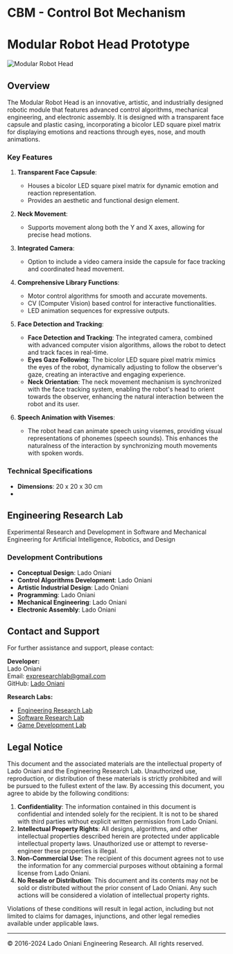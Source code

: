 # CBM - Control Bot Mechanism
# Modular Robot Head Prototype

![Modular Robot Head](https://github.com/Engineering-Research-Lab/Modular-Robot-Head/blob/main/image/modular-robot-head.png)

## Overview

The Modular Robot Head is an innovative, artistic, and industrially designed robotic module that features advanced control algorithms, mechanical engineering, and electronic assembly. It is designed with a transparent face capsule and plastic casing, incorporating a bicolor LED square pixel matrix for displaying emotions and reactions through eyes, nose, and mouth animations. 

### Key Features

1. **Transparent Face Capsule**: 
   - Houses a bicolor LED square pixel matrix for dynamic emotion and reaction representation.
   - Provides an aesthetic and functional design element.

2. **Neck Movement**:
   - Supports movement along both the Y and X axes, allowing for precise head motions.

3. **Integrated Camera**:
   - Option to include a video camera inside the capsule for face tracking and coordinated head movement.

4. **Comprehensive Library Functions**:
   - Motor control algorithms for smooth and accurate movements.
   - CV (Computer Vision) based control for interactive functionalities.
   - LED animation sequences for expressive outputs.

5. **Face Detection and Tracking**:
   - **Face Detection and Tracking**: The integrated camera, combined with advanced computer vision algorithms, allows the robot to detect and track faces in real-time.
   - **Eyes Gaze Following**: The bicolor LED square pixel matrix mimics the eyes of the robot, dynamically adjusting to follow the observer's gaze, creating an interactive and engaging experience.
   - **Neck Orientation**: The neck movement mechanism is synchronized with the face tracking system, enabling the robot's head to orient towards the observer, enhancing the natural interaction between the robot and its user.

6. **Speech Animation with Visemes**:
   - The robot head can animate speech using visemes, providing visual representations of phonemes (speech sounds). This enhances the naturalness of the interaction by synchronizing mouth movements with spoken words.


### Technical Specifications

- **Dimensions**: 20 x 20 x 30 cm
- 
## Engineering Research Lab
Experimental Research and Development in Software and Mechanical Engineering for Artificial Intelligence, Robotics, and Design

### Development Contributions

- **Conceptual Design**: Lado Oniani
- **Control Algorithms Development**: Lado Oniani
- **Artistic Industrial Design**: Lado Oniani
- **Programming**: Lado Oniani
- **Mechanical Engineering**: Lado Oniani
- **Electronic Assembly**: Lado Oniani

## Contact and Support

For further assistance and support, please contact:

**Developer:**  
Lado Oniani  
Email: [expresearchlab@gmail.com](mailto:expresearchlab@gmail.com)  
GitHub: [Lado Oniani](https://github.com/ladooniani)

**Research Labs:**  
- [Engineering Research Lab](https://github.com/Engineering-Research-Lab)
- [Software Research Lab](https://github.com/Software-Research-Lab)
- [Game Development Lab](https://github.com/Game-Development-Lab)

## Legal Notice

This document and the associated materials are the intellectual property of Lado Oniani and the Engineering Research Lab. Unauthorized use, reproduction, or distribution of these materials is strictly prohibited and will be pursued to the fullest extent of the law. By accessing this document, you agree to abide by the following conditions:

1. **Confidentiality**: The information contained in this document is confidential and intended solely for the recipient. It is not to be shared with third parties without explicit written permission from Lado Oniani.
2. **Intellectual Property Rights**: All designs, algorithms, and other intellectual properties described herein are protected under applicable intellectual property laws. Unauthorized use or attempt to reverse-engineer these properties is illegal.
3. **Non-Commercial Use**: The recipient of this document agrees not to use the information for any commercial purposes without obtaining a formal license from Lado Oniani.
4. **No Resale or Distribution**: This document and its contents may not be sold or distributed without the prior consent of Lado Oniani. Any such actions will be considered a violation of intellectual property rights.

Violations of these conditions will result in legal action, including but not limited to claims for damages, injunctions, and other legal remedies available under applicable laws.

---

© 2016-2024 Lado Oniani Engineering Research. All rights reserved.
